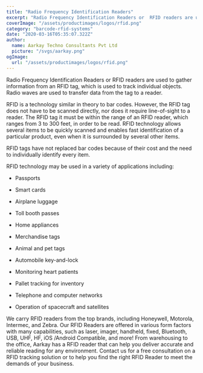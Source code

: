 ```yaml
---
title: "Radio Frequency Identification Readers"
excerpt: "Radio Frequency Identification Readers or  RFID readers are used to gather information from an RFID tag, which is used to track individual objects. Radio waves are used to transfer data from the tag to a reader."
coverImage: "/assets/productimages/logos/rfid.png"
category: "barcode-rfid-systems"
date: "2020-03-16T05:35:07.322Z"
author:
  name: Aarkay Techno Consultants Pvt Ltd
  picture: "/svgs/aarkay.png"
ogImage:
  url: "/assets/productimages/logos/rfid.png"
---
```


Radio Frequency Identification Readers or RFID readers are used to gather information from an RFID tag, which is used to track individual objects. Radio waves are used to transfer data from the tag to a reader.

RFID is a technology similar in theory to bar codes. However, the RFID tag does not have to be scanned directly, nor does it require line-of-sight to a reader. The RFID tag it must be within the range of an RFID reader, which ranges from 3 to 300 feet, in order to be read. RFID technology allows several items to be quickly scanned and enables fast identification of a particular product, even when it is surrounded by several other items.

RFID tags have not replaced bar codes because of their cost and the need to individually identify every item.

RFID technology may be used in a variety of applications including:

- Passports

- Smart cards

- Airplane luggage

- Toll booth passes

- Home appliances

- Merchandise tags

- Animal and pet tags

- Automobile key-and-lock

- Monitoring heart patients

- Pallet tracking for inventory

- Telephone and computer networks

- Operation of spacecraft and satellites

We carry RFID readers from the top brands, including Honeywell, Motorola, Intermec, and Zebra. Our RFID Readers are offered in various form factors with many capabilities, such as laser, imager, handheld, fixed, Bluetooth, USB, UHF, HF, iOS /Android Compatible, and more! From warehousing to the office, Aarkay has a RFID reader that can help you deliver accurate and reliable reading for any environment. Contact us for a free consultation on a RFID tracking solution or to help you find the right RFID Reader to meet the demands of your business.
